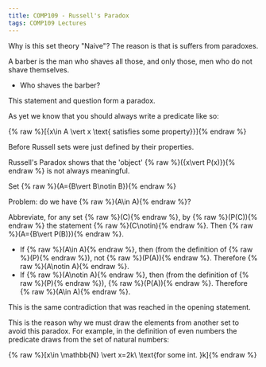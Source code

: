 ```yaml
---
title: COMP109 - Russell's Paradox
tags: COMP109 Lectures
---
```

Why is this set theory "Naive"? The reason is that is suffers from paradoxes.

A barber is the man who shaves all those, and only those, men who do not shave themselves.

* Who shaves the barber?

This statement and question form a paradox.

As yet we know that you should always write a predicate like so:

{% raw %}\[\{x\in A \vert  x \text{ satisfies some property}\}\]{% endraw %}

Before Russell sets were just defined by their properties.

Russell's Paradox shows that the 'object' {% raw %}\(\{x\vert P(x)\}\){% endraw %} is not always meaningful.

Set {% raw %}\(A=\{B\vert B\notin B\}\){% endraw %}

Problem: do we have {% raw %}\(A\in A\){% endraw %}?

Abbreviate, for any set {% raw %}\(C\){% endraw %}, by {% raw %}\(P(C)\){% endraw %} the statement {% raw %}\(C\notin\){% endraw %}. Then {% raw %}\(A=\{B\vert P(B)\}\){% endraw %}. 

* If {% raw %}\(A\in A\){% endraw %}, then (from the definition of {% raw %}\(P\){% endraw %}), not {% raw %}\(P(A)\){% endraw %}. Therefore {% raw %}\(A\notin A\){% endraw %}.
*  If {% raw %}\(A\notin A\){% endraw %}, then (from the definition of {% raw %}\(P\){% endraw %}), {% raw %}\(P(A)\){% endraw %}. Therefore {% raw %}\(A\in A\){% endraw %}.

This is the same contradiction that was reached in the opening statement.

This is the reason why we must draw the elements from another set to avoid this paradox. For example, in the definition of even numbers the predicate draws from the set of natural numbers:

{% raw %}\[x\in \mathbb{N} \vert  x=2k\ \text{for some int. }k\]{% endraw %}
